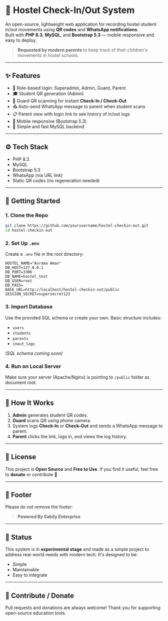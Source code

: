 # 🏫 Hostel Check-In/Out System

An open-source, lightweight web application for recording hostel student in/out movements using **QR codes** and **WhatsApp notifications**.  
Built with **PHP 8.3**, **MySQL**, and **Bootstrap 5.3** — mobile responsive and easy to deploy.

> **Requested by modern parents** to keep track of their children's movements in hostel schools.

---

## ✨ Features

- 🔐 Role-based login: Superadmin, Admin, Guard, Parent  
- 🎓 Student QR generation (Admin)
- 📲 Guard QR scanning for instant **Check-In / Check-Out**
- 📤 Auto-send WhatsApp message to parent when student scans
- 📋 Parent view with login link to see history of in/out logs
- 📱 Mobile responsive (Bootstrap 5.3)
- 💾 Simple and fast MySQL backend

---

## ⚙️ Tech Stack

- PHP 8.3
- MySQL
- Bootstrap 5.3
- WhatsApp (via URL link)
- Static QR codes (no regeneration needed)

---

## 🚀 Getting Started

### 1. Clone the Repo

```bash
git clone https://github.com/yourusername/hostel-checkin-out.git
cd hostel-checkin-out
````

### 2. Set Up `.env`

Create a `.env` file in the root directory:

```dotenv
HOSTEL_NAME="Asrama Aman"
DB_HOST=127.0.0.1
DB_PORT=3306
DB_NAME=hostel_test
DB_USER=root
DB_PASS=
BASE_URL=http://localhost/hostel-checkin-out/public
SESSION_SECRET=supersecret123
```

### 3. Import Database

Use the provided SQL schema or create your own. Basic structure includes:

* `users`
* `students`
* `parents`
* `inout_logs`

*(SQL schema coming soon)*

### 4. Run on Local Server

Make sure your server (Apache/Nginx) is pointing to `/public` folder as document root.

---

## 📸 How It Works

1. **Admin** generates student QR codes.
2. **Guard** scans QR using phone camera.
3. System logs **Check-In** or **Check-Out** and sends a WhatsApp message to parent.
4. **Parent** clicks the link, logs in, and views the log history.

---

## 📖 License

This project is **Open Source** and **Free to Use**.
If you find it useful, feel free to **donate** or contribute 🙏

---

## 💬 Footer

Please do not remove the footer:

> **Powered By Sabily Enterprise**

---

## 🔬 Status

This system is in **experimental stage** and made as a simple project to address real-world needs with modern tech.
It's designed to be:

* Simple
* Maintainable
* Easy to integrate

---

## 🤝 Contribute / Donate

Pull requests and donations are always welcome!
Thank you for supporting open-source education tools.

```